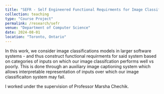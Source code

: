 ```yaml
---
title: "SEFR - Self Engineered Functional Requirments for Image Classification Systems"
collection: teaching
type: "Course Project"
permalink: /research/sefr
venue: "Department of Computer Science"
date: 2024-08-01
location: "Toronto, Ontario"
---
```


In this work, we consider image classifications models in larger software systems - and thus construct functional requirments for said system based on categories of inputs on which our image classifcation performs well vs poorly. This is done through an auxiliary image captioning system which allows interpretable representation of inputs over which our image classificaiton system may fail. 

I worked under the supervision of Professor Marsha Chechik.